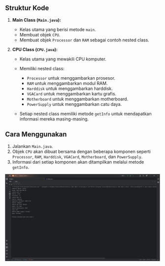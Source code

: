 ## Struktur Kode

1. **Main Class (`Main.java`):**
    - Kelas utama yang berisi metode `main`.
    - Membuat objek `CPU`.
    - Membuat objek `Processor` dan `RAM` sebagai contoh nested class.

2. **CPU Class (`CPU.java`):**
    - Kelas utama yang mewakili CPU komputer.
    - Memiliki nested class:
        - `Processor` untuk menggambarkan prosesor.
        - `RAM` untuk menggambarkan modul RAM.
        - `Harddisk` untuk menggambarkan harddisk.
        - `VGACard` untuk menggambarkan kartu grafis.
        - `Motherboard` untuk menggambarkan motherboard.
        - `PowerSupply` untuk menggambarkan catu daya.

    - Setiap nested class memiliki metode `getInfo` untuk mendapatkan informasi mereka masing-masing.

## Cara Menggunakan

1. Jalankan `Main.java`.
2. Objek `CPU` akan dibuat bersama dengan beberapa komponen seperti `Processor`, `RAM`, `Harddisk`, `VGACard`, `Motherboard`, dan `PowerSupply`.
3. Informasi dari setiap komponen akan ditampilkan melalui metode `getInfo`.

![Hasil Run](Capture.png)
